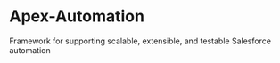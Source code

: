 # Apex-Automation
Framework for supporting scalable, extensible, and testable Salesforce automation
